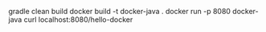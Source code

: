 gradle clean build
docker build -t docker-java .
docker run -p 8080 docker-java
curl localhost:8080/hello-docker
